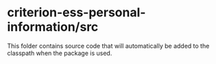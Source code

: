 # criterion-ess-personal-information/src

This folder contains source code that will automatically be added to the classpath when
the package is used.
